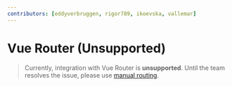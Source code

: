 ```yaml
---
contributors: [eddyverbruggen, rigor789, ikoevska, vallemar]
---
```


# Vue Router (Unsupported)


> Currently, integration with Vue Router is **unsupported**. Until the team resolves the issue, please use [manual routing](/docs/routing/manual-routing).

<!--

With the router, you can choose between [component-based routing](https://router.vuejs.org/api/#router-view) and page-based routing. In a mobile app, you are more likely to implement page-based routing.

## Install and require the plugin

In the command prompt, run:

```Shell
$ npm install --save vue-router
```

In the entry file for your app (likely, `app.js`, `main.js` or `main.ts`), require Vue and Vue Router and let them shake hands.

```JavaScript
const Vue = require('nativescript-vue');
const VueRouter = require('vue-router');

Vue.use(VueRouter);
```

## Usage

This section walks you through a complete example of page-based routing, breaking it down into key pieces and providing comments along the way.

---
Define a `Master` page with the current router as its title (`$route.path`). 

Create a button with a `@tap="$router.push('/detail')"`. When tapped, a new `Detail` page is pushed on the stack and navigated to.

Create a second button with a query param `user`. When tapped, it passes additional information to the `Detail` page.

```HTML
const Master = {
  template: `
    <Page>
      <ActionBar :title="$route.path" />
      <StackLayout>
        <Button text="To Details" @tap="$router.push('/detail')" />
        <Button text="To Details (with query param)" @tap="$router.push('/detail?user=John+Appleseed')"></Button>
      </StackLayout>
    </Page>
  `
};
```

---
Define a `Detail` page with a `NavigationButton`. On iOS, the button automatically brings you back to the
previous page in the stack. On Android, you need to add a `tap` handler (ignored on iOS) to take you back: `@tap="$router.back()"`.

Use the `user` query param, defined in the `Master` page. For example, display its value as text on the `Detail` page: `<Label :text="$route.query.user">`.

Create a button with `$router.go(<number-of-pages>)`. When tapped, it navigates one page back in the stack.

```HTML
const Detail = {
  template: `
    <Page>
      <ActionBar :title="$route.path">
        <NavigationButton text="Back!" android.systemIcon="ic_menu_back" @tap="$router.back()" />
      </ActionBar>
      <StackLayout>
        <Label :text="$route.query.user" v-if="$route.query.user" />
        <Button text="Back to Master" @tap="$router.go(-1)" />
      </StackLayout>
    </Page>
  `
};
```

---
Create a router instance, enable page routing, and define all the pages of your app.

```JavaScript
const router = new VueRouter({
  pageRouting: true,
  routes: [
    {path: '/master', component: Master},
    {path: '/detail', component: Detail},
    {path: '*', redirect: '/master'}
  ]
});
```

---
Load one of the routes when the app starts.

```JavaScript
router.replace('/master');
```

---
Tell `Vue` about your routes.

```JavaScript
new Vue({
  router
}).$start();
```

## See also

Vue Router has more tricks up its sleeve, so be sure to visit [the official documentation](https://router.vuejs.org/en/).

Check out the following [NativeScript-Vue samples](https://github.com/nativescript-vue/nativescript-vue/tree/master/samples):

* [app-with-page-routing](https://github.com/nativescript-vue/nativescript-vue/tree/master/samples/app/app-with-page-routing.js)
* [app-with-router](https://github.com/nativescript-vue/nativescript-vue/tree/master/samples/app/app-with-router.js)
* [app-with-router-pages](https://github.com/nativescript-vue/nativescript-vue/tree/master/samples/app/app-with-router-pages.js)

-->
